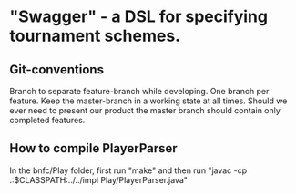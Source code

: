 "Swagger" - a DSL for specifying tournament schemes.
====================================================

Git-conventions
---------------
Branch to separate feature-branch while developing. One branch per feature. Keep the master-branch in a working state at all times. Should we ever need to present our product the master branch should contain only completed features.

How to compile PlayerParser
---------------------------
In the bnfc/Play folder, first run "make" and then run "javac -cp .:$CLASSPATH:../../impl Play/PlayerParser.java"
